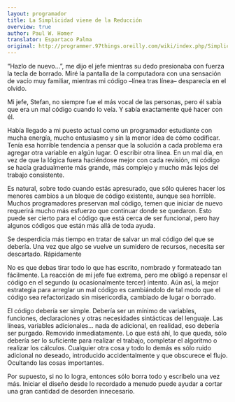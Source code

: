 ```yaml
---
layout: programador
title: La Simplicidad viene de la Reducción
overview: true
author: Paul W. Homer
translator: Espartaco Palma
original: http://programmer.97things.oreilly.com/wiki/index.php/Simplicity_Comes_from_Reduction
---
```


“Hazlo de nuevo…”, me dijo el jefe mientras su dedo presionaba con
fuerza la tecla de borrado. Miré la pantalla de la computadora con una
sensación de vacío muy familiar, mientras mi código –línea tras línea–
desparecía en el olvido.

Mi jefe, Stefan, no siempre fue el más vocal de las personas, pero él
sabía que era un mal código cuando lo veía. Y sabía exactamente qué
hacer con él.

Había llegado a mi puesto actual como un programador estudiante con
mucha energía, mucho entusiasmo y sin la menor idea de cómo codificar.
Tenía esa horrible tendencia a pensar que la solución a cada problema
era agregar otra variable en algún lugar. O escribir otra línea. En un
mal día, en vez de que la lógica fuera haciéndose mejor con cada
revisión, mi código se hacía gradualmente más grande, más complejo y
mucho más lejos del trabajo consistente.

Es natural, sobre todo cuando estás apresurado, que sólo quieres hacer
los menores cambios a un bloque de código existente, aunque sea
horrible. Muchos programadores preservan mal código, temen que
iniciar de nuevo requerirá mucho más esfuerzo que continuar donde se
quedaron. Esto puede ser cierto para el código que está cerca de ser
funcional, pero hay algunos códigos que están más allá de toda ayuda.

Se desperdicia más tiempo en tratar de salvar un mal código del que se
debería. Una vez que algo se vuelve un sumidero de recursos, necesita
ser descartado. Rápidamente

No es que debas tirar todo lo que has escrito, nombrado y formateado tan
fácilmente. La reacción de mi jefe fue extrema, pero me obligó a
repensar el código en el segundo (u ocasionalmente tercer) intento. Aún
así, la mejor estrategia para arreglar un mal código es cambiándolo de
tal modo que el código sea refactorizado sin misericordia, cambiado de
lugar o borrado.

El código debería ser simple. Debería ser un mínimo de variables,
funciones, declaraciones y otras necesidades sintácticas del lenguaje.
Las líneas, variables adicionales... nada de adicional, en realidad, eso
debería ser purgado. Removido inmediatamente. Lo que está ahí, lo que
queda, sólo debería ser lo suficiente para realizar el trabajo,
completar el algoritmo o realizar los cálculos. Cualquier otra cosa y
todo lo demás es sólo ruido adicional no deseado, introducido
accidentalmente y que obscurece el flujo. Ocultando las cosas
importantes.

Por supuesto, si no lo logra, entonces sólo borra todo y escríbelo una
vez más. Iniciar el diseño desde lo recordado a menudo puede ayudar a
cortar una gran cantidad de desorden innecesario.

